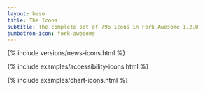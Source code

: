 ```yaml
---
layout: base
title: The Icons
subtitle: The complete set of 796 icons in Fork Awesome 1.2.0
jumbotron-icon: fork-awesome
---
```


{% include versions/news-icons.html %}

{% include examples/accessibility-icons.html %}

{% include examples/chart-icons.html %}
